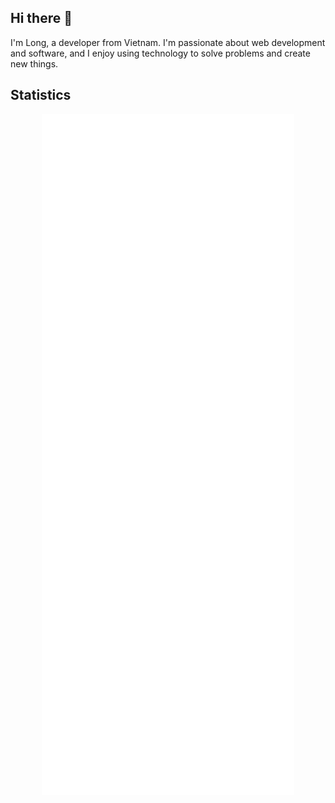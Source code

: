 ## Hi there 👋
I'm Long, a developer from Vietnam. I'm passionate about web development and software, and I enjoy using technology to solve problems and create new things.
## Statistics
<p align="center">
<img src="/github-metrics.svg" width="80%" alt="">
</p>


<!-- ily tm -->

